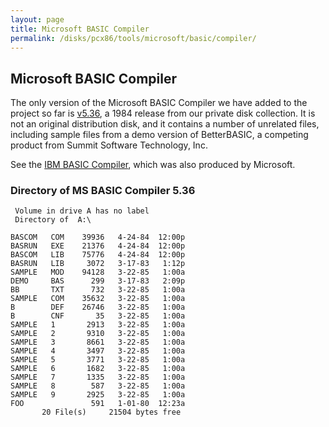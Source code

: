 ```yaml
---
layout: page
title: Microsoft BASIC Compiler
permalink: /disks/pcx86/tools/microsoft/basic/compiler/
---
```


Microsoft BASIC Compiler
------------------------

The only version of the Microsoft BASIC Compiler we have added to the project so far is
[v5.36](#directory-of-ms-basic-compiler-536), a 1984 release from our private disk collection.
It is not an original distribution disk, and it contains a number of unrelated files, including sample files
from a demo version of BetterBASIC, a competing product from Summit Software Technology, Inc.

See the [IBM BASIC Compiler](/disks/pcx86/tools/ibm/bascom/), which was also produced by Microsoft.

### Directory of MS BASIC Compiler 5.36 

	 Volume in drive A has no label
	 Directory of  A:\

	BASCOM   COM    39936   4-24-84  12:00p
	BASRUN   EXE    21376   4-24-84  12:00p
	BASCOM   LIB    75776   4-24-84  12:00p
	BASRUN   LIB     3072   3-17-83   1:12p
	SAMPLE   MOD    94128   3-22-85   1:00a
	DEMO     BAS      299   3-17-83   2:09p
	BB       TXT      732   3-22-85   1:00a
	SAMPLE   COM    35632   3-22-85   1:00a
	B        DEF    26746   3-22-85   1:00a
	B        CNF       35   3-22-85   1:00a
	SAMPLE   1       2913   3-22-85   1:00a
	SAMPLE   2       9310   3-22-85   1:00a
	SAMPLE   3       8661   3-22-85   1:00a
	SAMPLE   4       3497   3-22-85   1:00a
	SAMPLE   5       3771   3-22-85   1:00a
	SAMPLE   6       1682   3-22-85   1:00a
	SAMPLE   7       1335   3-22-85   1:00a
	SAMPLE   8        587   3-22-85   1:00a
	SAMPLE   9       2925   3-22-85   1:00a
	FOO               591   1-01-80  12:23a
	       20 File(s)     21504 bytes free
